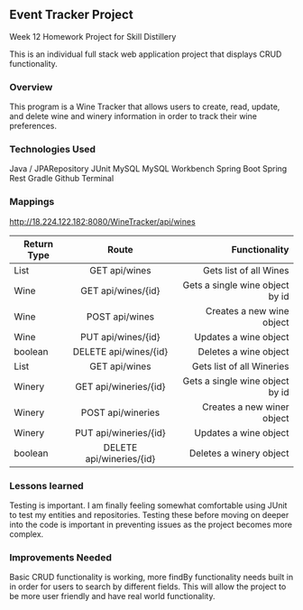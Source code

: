 ## Event Tracker Project

Week 12 Homework Project for Skill Distillery

This is an individual full stack web application project that displays CRUD
functionality.

### Overview

This program is a Wine Tracker that allows users to create, read, update, and
delete wine and winery information in order to track their wine preferences.

### Technologies Used

 Java / JPARepository
 JUnit
 MySQL
 MySQL Workbench
 Spring Boot
 Spring Rest
 Gradle
 Github
 Terminal

### Mappings

<http://18.224.122.182:8080/WineTracker/api/wines>

| Return Type |           Route          |                   Functionality |
| ----------- | :----------------------: | ------------------------------: |
| List        |       GET api/wines      |          Gets list of all Wines |
| Wine        |    GET api/wines/{id}    | Gets a single wine object by id |
| Wine        |      POST api/wines      |       Creates a new wine object |
| Wine        |    PUT api/wines/{id}    |           Updates a wine object |
| boolean     |   DELETE api/wines/{id}  |           Deletes a wine object |
| List        |       GET api/wines      |       Gets list of all Wineries |
| Winery      |   GET api/wineries/{id}  | Gets a single wine object by id |
| Winery      |     POST api/wineries    |      Creates a new winer object |
| Winery      |   PUT api/wineries/{id}  |           Updates a wine object |
| boolean     | DELETE api/wineries/{id} |         Deletes a winery object |

### Lessons learned

Testing is important. I am finally feeling somewhat comfortable using JUnit to
test my entities and repositories. Testing these before moving on deeper into
the code is important in preventing issues as the project becomes more complex.

### Improvements Needed

Basic CRUD functionality is working, more findBy functionality needs built in
in order for users to search by different fields. This will allow the project
to be more user friendly and have real world functionality.
